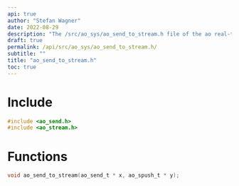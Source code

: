 ```yaml
---
api: true
author: "Stefan Wagner"
date: 2022-08-29
description: "The /src/ao_sys/ao_send_to_stream.h file of the ao real-time operating system."
draft: true
permalink: /api/src/ao_sys/ao_send_to_stream.h/
subtitle: ""
title: "ao_send_to_stream.h"
toc: true
---
```


# Include

```c
#include <ao_send.h>
#include <ao_stream.h>
```

# Functions

```c
void ao_send_to_stream(ao_send_t * x, ao_spush_t * y);
```

